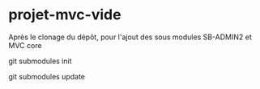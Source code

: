 projet-mvc-vide
===============
Après le clonage du dépôt, pour l'ajout des sous modules SB-ADMIN2 et MVC core


  git submodules init
  
  git submodules update

